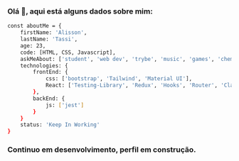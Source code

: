 ### Olá 👋, aqui está alguns dados sobre mim: 

```sh
const aboutMe = {
    firstName: 'Alisson',
    lastName: 'Tassi',
    age: 23,
    code: [HTML, CSS, Javascript],
    askMeAbout: ['student', 'web dev', 'trybe', 'music', 'games', 'chemical', 'engineering', 'korean-series', 'korean-music'],
    technologies: {
        frontEnd: {
            css: ['bootstrap', 'Tailwind', 'Material UI'],
            React: ['Testing-Library', 'Redux', 'Hooks', 'Router', 'Class-components'],
        },
        backEnd: {
            js: ['jest']
        }
    }
    status: 'Keep In Working'
}
```

### Continuo em desenvolvimento, perfil em construção.
